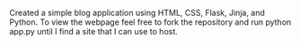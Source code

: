 Created a simple blog application using HTML, CSS, Flask, Jinja, and Python.
To view the webpage feel free to fork the repository and run python app.py until I find a site that I can use to host.